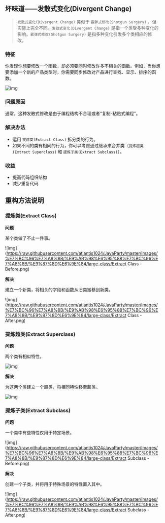 ## 坏味道——发散式变化(Divergent Change)

> `发散式变化(Divergent Change)` 类似于 `霰弹式修改(Shotgun Surgery)` ，但实际上完全不同。`发散式变化(Divergent Change)` 是指一个类受多种变化的影响。`霰弹式修改(Shotgun Surgery)` 是指多种变化引发多个类相应的修改。

### 特征

你发现你想要修改一个函数，却必须要同时修改许多不相关的函数。例如，当你想要添加一个新的产品类型时，你需要同步修改对产品进行查找、显示、排序的函数。

![img](https://raw.githubusercontent.com/atlantis1024/JavaParty/master/images/%E7%BC%96%E7%A8%8B/%E9%AB%98%E6%95%88%E7%BC%96%E7%A8%8B/%E9%87%8D%E6%9E%84/divergent-change/divergent-change-1.png)

### 问题原因

通常，这种发散式修改是由于编程结构不合理或者“复制-粘贴式编程”。

### 解决办法

- 运用 `提炼类(Extract Class)` 拆分类的行为。
- 如果不同的类有相同的行为，你可以考虑通过继承来合并类（`提炼超类(Extract Superclass)` 和 `提炼子类(Extract Subclass)`）。

### 收益

- 提高代码组织结构
- 减少重复代码




## 重构方法说明

### 提炼类(Extract Class)

**问题**

某个类做了不止一件事。

![img](https://raw.githubusercontent.com/atlantis1024/JavaParty/master/images/%E7%BC%96%E7%A8%8B/%E9%AB%98%E6%95%88%E7%BC%96%E7%A8%8B/%E9%87%8D%E6%9E%84/large-class/Extract Class - Before.png)


**解决**

建立一个新类，将相关的字段和函数从旧类搬移到新类。

![img](https://raw.githubusercontent.com/atlantis1024/JavaParty/master/images/%E7%BC%96%E7%A8%8B/%E9%AB%98%E6%95%88%E7%BC%96%E7%A8%8B/%E9%87%8D%E6%9E%84/large-class/Extract Class - After.png)


### 提炼超类(Extract Superclass)

**问题**

两个类有相似特性。

![img](https://raw.githubusercontent.com/atlantis1024/JavaParty/master/images/%E7%BC%96%E7%A8%8B/%E9%AB%98%E6%95%88%E7%BC%96%E7%A8%8B/%E9%87%8D%E6%9E%84/refused-bequest/Extract%20Superclass%20-%20Before.png)

**解决**

为这两个类建立一个超类，将相同特性移至超类。

![img](https://raw.githubusercontent.com/atlantis1024/JavaParty/master/images/%E7%BC%96%E7%A8%8B/%E9%AB%98%E6%95%88%E7%BC%96%E7%A8%8B/%E9%87%8D%E6%9E%84/refused-bequest/Extract%20Superclass%20-%20After.png)




### 提炼子类(Extract Subclass)

**问题**

一个类中有些特性仅用于特定场景。

![img](https://raw.githubusercontent.com/atlantis1024/JavaParty/master/images/%E7%BC%96%E7%A8%8B/%E9%AB%98%E6%95%88%E7%BC%96%E7%A8%8B/%E9%87%8D%E6%9E%84/large-class/Extract Subclass - Before.png)

**解决**

创建一个子类，并将用于特殊场景的特性置入其中。

![img](https://raw.githubusercontent.com/atlantis1024/JavaParty/master/images/%E7%BC%96%E7%A8%8B/%E9%AB%98%E6%95%88%E7%BC%96%E7%A8%8B/%E9%87%8D%E6%9E%84/large-class/Extract Subclass - After.png)



